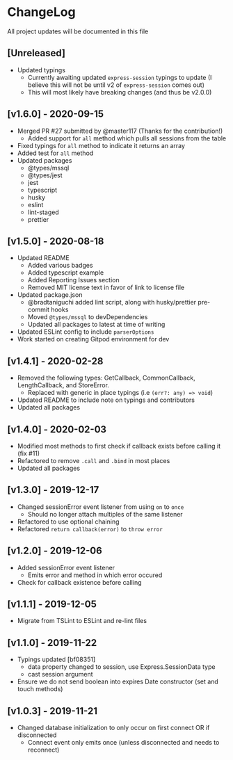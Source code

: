 # ChangeLog
All project updates will be documented in this file

## [Unreleased]
- Updated typings
    - Currently awaiting updated `express-session` typings to update (I believe this will not be until v2 of `express-session` comes out)
    - This will most likely have breaking changes (and thus be v2.0.0)

## [v1.6.0] - 2020-09-15
- Merged PR #27 submitted by @master117 (Thanks for the contribution!)
    - Added support for `all` method which pulls all sessions from the table
- Fixed typings for `all` method to indicate it returns an array
- Added test for `all` method
- Updated packages
    - @types/mssql
    - @types/jest
    - jest
    - typescript
    - husky
    - eslint
    - lint-staged
    - prettier

## [v1.5.0] - 2020-08-18
- Updated README
    - Added various badges
    - Added typescript example
    - Added Reporting Issues section
    - Removed MIT license text in favor of link to license file
- Updated package.json
    - @bradtaniguchi added lint script, along with husky/prettier pre-commit hooks
    - Moved `@types/mssql` to devDependencies
    - Updated all packages to latest at time of writing
- Updated ESLint config to include `parserOptions`
- Work started on creating Gitpod environment for dev

## [v1.4.1] - 2020-02-28
- Removed the following types: GetCallback, CommonCallback, LengthCallback, and StoreError. 
    - Replaced with generic in place typings (i.e `(err?: any) => void`)
- Updated README to include note on typings and contributors
- Updated all packages

## [v1.4.0] - 2020-02-03
- Modified most methods to first check if callback exists before calling it (fix #11)
- Refactored to remove `.call` and `.bind` in most places
- Updated all packages

## [v1.3.0] - 2019-12-17
- Changed sessionError event listener from using `on` to `once`
    - Should no longer attach multiples of the same listener
- Refactored to use optional chaining
- Refactored `return callback(error)` to `throw error` 

## [v1.2.0] - 2019-12-06
- Added sessionError event listener
    - Emits error and method in which error occured
- Check for callback existence before calling

## [v1.1.1] - 2019-12-05
- Migrate from TSLint to ESLint and re-lint files

## [v1.1.0] - 2019-11-22
- Typings updated [bf08351]
    - data property changed to session, use Express.SessionData type
    - cast session argument
- Ensure we do not send boolean into expires Date constructor (set and touch methods)

## [v1.0.3] - 2019-11-21
- Changed database initialization to only occur on first connect OR if disconnected
    - Connect event only emits once (unless disconnected and needs to reconnect)